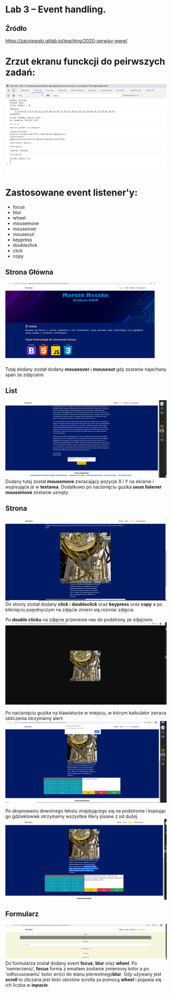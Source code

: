 # Lab 3 – Event handling.
## Źródło
https://zacniewski.gitlab.io/teaching/2020-serwisy-www/

# Zrzut ekranu funckcji do peirwszych zadań:
![](https://github.com/Reszke97/projektowanie-serwisow-www-Reszke-185ic/blob/main/lab3/ZrzutyStrony/1.3.PNG)

# Zastosowane event listener'y:

- focus
- blur
- wheel
- mousemove
- mouseover
- mouseout
- keypress
- doubleclick
- click
- copy

## Strona Główna
![](https://github.com/Reszke97/projektowanie-serwisow-www-Reszke-185ic/blob/main/lab3/ZrzutyStrony/2.3.png)

Tutaj dodany został dodany **mouseover** i **mouseout** gdy zostanie najechany span ze zdjęciami.

## List
![](https://github.com/Reszke97/projektowanie-serwisow-www-Reszke-185ic/blob/main/lab3/ZrzutyStrony/3.3.PNG)
Dodany tutaj został **mousemove** zwracający pozycje X i Y na ekranie i wypisujące je w **textarea**. Dodatkowo po naciśnięciu guzika **usun listener** **mousemove** zostanie usnięty.

## Strona
![](https://github.com/Reszke97/projektowanie-serwisow-www-Reszke-185ic/blob/main/lab3/ZrzutyStrony/4.3.PNG)
Do strony został dodany **click** i **doubleclick** oraz **keypress** oraz **copy** a po kliknięciu pojednyczym na zdjęcie zmieni się rozmiar zdjęcia.

Po **double clicku** na zdjęcie przeniesie nas do podstrony ze zdjęciem:
![](https://github.com/Reszke97/projektowanie-serwisow-www-Reszke-185ic/blob/main/lab3/ZrzutyStrony/5.3.PNG)

Po nacisnięciu guzika na klawiaturze w miejscu, w którym kalkulator zwraca obliczenia otrzymamy alert:
![](https://github.com/Reszke97/projektowanie-serwisow-www-Reszke-185ic/blob/main/lab3/ZrzutyStrony/6.3.PNG)

Po skopiowaniu dowolnego tekstu znajdującego się na podstronie i kopiując go gdzieklowiek otrzymamy wszystkie litery pisane z od dużej.
![](https://github.com/Reszke97/projektowanie-serwisow-www-Reszke-185ic/blob/main/lab3/ZrzutyStrony/7.3.PNG)

## Formularz
![](https://github.com/Reszke97/projektowanie-serwisow-www-Reszke-185ic/blob/main/lab3/ZrzutyStrony/8.3.PNG)
Do formularza został dodany event **focus**, **blur** oraz **wheel**. Po 'namierzeniu', **focus** forma z emailem zostanie zmieniony kolor a po 'odfocusowaniu' kolor wróci do stanu pierwotnego**blur**. Gdy używany jest **scroll** to zliczana jest ilość obrotów scrolla za pomocą **wheel** i pojawia się ich liczba w **inpucie**.
